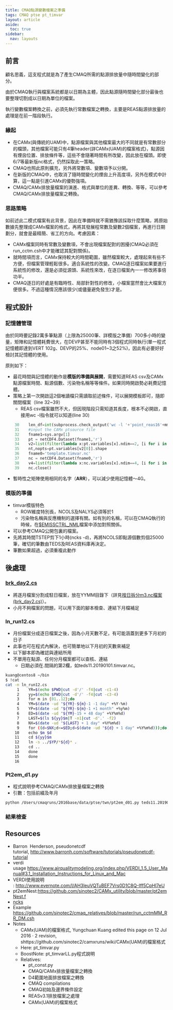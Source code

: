 ```yaml
---
title: CMAQ點源變數檔案之準備
tags: CMAQ ptse pt_timvar
layout: article
aside:
  toc: true
sidebar:
  nav: layouts
---
```


## 前言

顧名思義，這支程式就是為了產生CMAQ所需的點源排放量中隨時間變化的部分。

由於CMAQ執行與檔案系統都是以日期為主體，因此點源隨時間變化部分最後也要整理切割成以日期為單位的檔案。

執行變數檔案轉換之前，必須先執行常數檔案之轉換，主要是REAS點源排放量的處理是在前一階段執行。

### 緣起

- 在CAMx(與傳統的UAM)中，點源檔案與其他檔案最大的不同就是有常數部分的檔頭，其他檔案可能只有4筆header(詳CAMx(UAM)的檔案格式)，點源因有煙囪位置、排放條件等，這些不會隨著時間有所改變，因此放在檔頭。即使6/7等最新版nc格式，仍然採取此一策略。
- CMAQ也照此原則擴充，另外將常數項、變數項予以分開。
- 在新版的CMAQ中，也取消了隨時間變化的煙囪上升高度項，另外在模式中計算，這一點是引進CAMx的優勢強項。
- CMAQ/CAMx排放量檔案的演進、格式與單位的差異、轉換、等等，可以參考CMAQ/CAMx排放量檔案之轉換。

### 思路策略

如前述此二模式檔案有此背景，因此在準備時就不需猶豫該採取什麼策略，將原始數據先整理成CAMx檔案的格式，再將其發展程常數及變數2個檔案，再進行日期劃分，就會是最精簡、省工的方向。考慮因素：
- CAMx檔案同時有常數及變數項，不會出現檔案配對的困擾(CMAQ必須在run_cctm.csh中才能確認其配對關係)。
- 就時間項而言，CAMx保持較大的時間範圍，雖然檔案較大，處理起來有些不方便，但檔案管理輕鬆很多。適合系統性的改變。CMAQ逐日檔案如果要進行系統性的修改，還是必須從源頭、系統性來改，在逐日檔案內一一修改將事倍功半。
- CMAQ逐日的好處是有臨時性、局部針對性的修改，小檔案當然會比大檔案方便很多。不過這種情況應該很少(或儘量避免發生)才是。

## 程式設計
### 記憶體管理

由於同時要記錄2萬多筆點源（上限為25000筆、詳模版之準備）700多小時的變量，矩陣和記憶體耗費很大，在DEVP甚至不能同時有3個程式同時執行(單一程式記憶體即達到VERT 102g、DEVP的25%、node01~3之52%)，因此有必要好好檢討其記憶體的使用。

原則如下：
- 最花時間與記憶體的動作是**模版的準備與展開**，需要知道REAS csv及CAMx點源檔案時間、點源個數、污染物名稱等等條件。如果同時開啟勢必耗費記憶體。
- 策略上第一次開啟這2個唯讀檔只需讀取前述條件，可以展開模板即可，隨即關閉檔案（line 32~39）
	- REAS csv檔案雖然不大，但因現階段只需知道其長度，根本不必開啟，直接用wc -l指令就可以知道(line 30)

```python
    30    len_df=int(subprocess.check_output('wc -l '+'point_reas16'+mm+".csv |awk '{print $1'}",shell=True).decode('utf8').strip('\n'))-1
    31    #input the CAMx ptsource file
    32    fname1=sys.argv[1]
    33    pt = netCDF4.Dataset(fname1,'r')
    34    v2=list(filter(lambda x:pt.variables[x].ndim==2, [i for i in pt.variables]))
    35    nt,nopts=pt.variables[v2[0]].shape
    36    fname0='template.timvar.nc'
    37    nc = netCDF4.Dataset(fname0,'r')
    38    v4=list(filter(lambda x:nc.variables[x].ndim==4, [i for i in nc.variables]))
    39    nc.close()
```
- 暫時性之矩陣使用相同的名字（**ARR**），可以減少使用記憶體～4G。

### 模版的準備
- timvar模版特色
  - ROW維度特別長，NCOLS及NALYS必須等於1
  - 污染物名稱與反應機制的選擇有關。如有別的名稱，可以在CMAQ執行的時候，在[$EMISSCTRL_NML](https://sinotec2.github.io/Focus-on-Air-Quality/GridModels/EMIS/camx2cmaq/#)檔案中添加對照關係。
- 可以參考CMAQ公開包裏的檔案。
- 先將其時間TSTEP剪下1小時(ncks -d)，再將NCOLS即點源個數剪個25000筆，確切的筆數由TEDS及REAS資料庫再決定。
- 筆數如果超過，必須重複此動作


## 後處理
### [brk_day2.cs](https://sinotec2.github.io/Focus-on-Air-Quality/utilities/netCDF/brk_day)
- 將逐月檔案分割成駐日檔案，放在YYMM目錄下（詳見[按日拆分m3.nc檔案(brk_day2.cs)](https://sinotec2.github.io/Focus-on-Air-Quality/utilities/netCDF/brk_day)）。
- 小月不夠檔案的問題，可以用下面的腳本檢查、連結下月檔補足

### ln_run12.cs
- 月份檔案分成逐日檔案之後，因為小月天數不足，有可能涵蓋到更多下月初的日子
- 此事也可在程式內解決，也可簡單地以下月初的天數來補足
- 以下腳本即為確認與連結所用
- 不單用在點源、任何分月檔案都可以查核、連結
	- 日期必須在.間隔的第2欄，如teds11.20190101.timvar.nc。

```bash
kuang@centos8 ~/bin
$ !cat
cat -n ln_run12.cs
     1    YR=$(echo $PWD|cut -d'/' -f4|cut -c1-4)
     2    yy=$(echo $PWD|cut -d'/' -f4|cut -c3-4)
     3    for m in {01..12};do
     4    YM=$(date -ud "${YR}-${m}-1 -1 day" +%Y-%m)
     5    YP=$(date -ud "${YR}-${m}-1 +1 month" +%y%m)
     6    ED=$(date -ud "${YM}-15 + 48 day" +%Y%m%d)
     7    LAST=$(ls ${yy}$m|T -n1|cut -d'.' -f2)
     8    NX=$(date -ud "${LAST} + 1 day" +%Y%m%d)
     9    for ((d=$NX;d<=$ED;d=$(date -ud "${d} + 1 day" +%Y%m%d)));do
    10    echo $m $d
    11    cd ${yy}$m
    12    ln -s ../$YP/*${d}* .
    13    cd ..
    14    done
    15    done
    16    
```
### Pt2em_d1.py
- 程式說明參考CMAQ/CAMx排放量檔案之轉換
- 引數：包括前綴及年月

```bash
python /Users/cmaqruns/2016base/data/ptse/twn/pt2em_d01.py teds11.201901
```
### 結果檢查

## Resources
- Barron  Henderson, pseudonetcdf tutorial, http://www.barronh.com/software/tutorials/pseudonetcdf-tutorial
- verdi usage https://www.airqualitymodeling.org/index.php/VERDI_1.5_User_Manual#3.1_Installation_Instructions_for_Linux_and_Mac
- VERDI使用說明 : http://www.evernote.com/l/AH3leuVQTuBEF7Vrs0D1C8Q-Iff5CpHl7eU
- pt2emNest:https://github.com/sinotec2/CAMx_utility/blob/master/pt2emNest.f
- [ncks](https://boostnote.io/shared/7566f2e7-f9aa-4a00-ba74-616ea8f72d25)
- Example
https://github.com/sinotec2/cmaq_relatives/blob/master/run_cctmMM_RR_DM.csh
- Notes
  - CAMx(UAM)的檔案格式, Yungchuan Kuang edited this page on 12 Jul 2016 · 2 revision, shttps://github.com/sinotec2/camxruns/wiki/CAMx(UAM)的檔案格式
  - Here: pt_timvar.py
  - BoostNote: pt_timvarLL.py程式說明
  - Relatives:
    - pt_const.py
    - CMAQ/CAMx排放量檔案之轉換
    - D4範圍地面排放檔案之轉換
    - CMAQ compilations
    - CMAQ初始及邊界條件設定
    - REASv3.1排放檔案之處理
    - CAMx(UAM)的檔案格式
